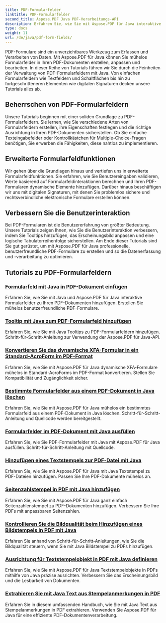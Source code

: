 ```yaml
---
title: PDF-Formularfelder
linktitle: PDF-Formularfelder
second_title: Aspose.PDF Java PDF-Verarbeitungs-API
description: Erfahren Sie, wie Sie mit Aspose.PDF für Java interaktive PDF-Formulare erstellen. Umfassende Tutorials zur effizienten Formularfeldbearbeitung.
type: docs
weight: 11
url: /de/java/pdf-form-fields/
---
```


PDF-Formulare sind ein unverzichtbares Werkzeug zum Erfassen und Verarbeiten von Daten. Mit Aspose.PDF für Java können Sie mühelos Formularfelder in Ihren PDF-Dokumenten erstellen, anpassen und bearbeiten. In dieser Reihe von Tutorials führen wir Sie durch die Feinheiten der Verwaltung von PDF-Formularfeldern mit Java. Von einfachen Formularfeldern wie Textfeldern und Schaltflächen bis hin zu fortgeschritteneren Elementen wie digitalen Signaturen decken unsere Tutorials alles ab.

## Beherrschen von PDF-Formularfeldern

Unsere Tutorials beginnen mit einer soliden Grundlage zu PDF-Formularfeldern. Sie lernen, wie Sie verschiedene Arten von Formularfeldern erstellen, ihre Eigenschaften festlegen und die richtige Ausrichtung in Ihren PDF-Dokumenten sicherstellen. Ob Sie einfache Texteingabefelder oder Kontrollkästchen für Multiple-Choice-Fragen benötigen, Sie erwerben die Fähigkeiten, diese nahtlos zu implementieren.

## Erweiterte Formularfeldfunktionen

Wir gehen über die Grundlagen hinaus und vertiefen uns in erweiterte Formularfeldfunktionen. Sie erfahren, wie Sie Benutzereingaben validieren, Werte basierend auf Formularfeldinteraktionen berechnen und Ihren PDF-Formularen dynamische Elemente hinzufügen. Darüber hinaus beschäftigen wir uns mit digitalen Signaturen, mit denen Sie problemlos sichere und rechtsverbindliche elektronische Formulare erstellen können.

## Verbessern Sie die Benutzerinteraktion

Bei PDF-Formularen ist die Benutzererfahrung von größter Bedeutung. Unsere Tutorials zeigen Ihnen, wie Sie die Benutzerinteraktion verbessern, indem Sie Tooltips hinzufügen, das Erscheinungsbild anpassen und eine logische Tabulatorreihenfolge sicherstellen. Am Ende dieser Tutorials sind Sie gut gerüstet, um mit Aspose.PDF für Java professionelle, benutzerfreundliche PDF-Formulare zu erstellen und so die Datenerfassung und -verarbeitung zu optimieren.

## Tutorials zu PDF-Formularfeldern
### [Formularfeld mit Java in PDF-Dokument einfügen](./add-form-field-in-pdf-document-using-java/)
Erfahren Sie, wie Sie mit Java und Aspose.PDF für Java interaktive Formularfelder zu Ihren PDF-Dokumenten hinzufügen. Erstellen Sie mühelos benutzerfreundliche PDF-Formulare.
### [Tooltip mit Java zum PDF-Formularfeld hinzufügen](./add-tooltip-to-pdf-form-field-with-java/)
Erfahren Sie, wie Sie mit Java Tooltips zu PDF-Formularfeldern hinzufügen. Schritt-für-Schritt-Anleitung zur Verwendung der Aspose.PDF für Java-API.
### [Konvertieren Sie das dynamische XFA-Formular in ein Standard-AcroForm im PDF-Format](./convert-dynamic-xfa-form-to-standard-acroform-in-pdf/)
Erfahren Sie, wie Sie mit Aspose.PDF für Java dynamische XFA-Formulare mühelos in Standard-AcroForms im PDF-Format konvertieren. Stellen Sie Kompatibilität und Zugänglichkeit sicher.
### [Bestimmte Formularfelder aus einem PDF-Dokument in Java löschen](./delete-particular-form-field-from-pdf-document-in-java/)
Erfahren Sie, wie Sie mit Aspose.PDF für Java mühelos ein bestimmtes Formularfeld aus einem PDF-Dokument in Java löschen. Schritt-für-Schritt-Anleitung und Quellcode werden bereitgestellt.
### [Formularfelder im PDF-Dokument mit Java ausfüllen](./fill-form-field-in-pdf-document-with-java/)
Erfahren Sie, wie Sie PDF-Formularfelder mit Java mit Aspose.PDF für Java ausfüllen. Schritt-für-Schritt-Anleitung mit Quellcode.
### [Hinzufügen eines Textstempels zur PDF-Datei mit Java](./adding-text-stamp-in-pdf-file-using-java/)
Erfahren Sie, wie Sie mit Aspose.PDF für Java mit Java Textstempel zu PDF-Dateien hinzufügen. Passen Sie Ihre PDF-Dokumente mühelos an.
### [Seitenzahlstempel in PDF mit Java hinzufügen](./add-page-number-stamp-in-pdf-using-java/)
Erfahren Sie, wie Sie mit Aspose.PDF für Java ganz einfach Seitenzahlenstempel zu PDF-Dokumenten hinzufügen. Verbessern Sie Ihre PDFs mit anpassbaren Seitenzahlen.
### [Kontrollieren Sie die Bildqualität beim Hinzufügen eines Bildstempels in PDF mit Java](./control-image-quality-when-adding-image-stamp-in-pdf-using-java/)
Erfahren Sie anhand von Schritt-für-Schritt-Anleitungen, wie Sie die Bildqualität steuern, wenn Sie mit Java Bildstempel zu PDFs hinzufügen.
### [Ausrichtung für Textstempelobjekt in PDF mit Java definieren](./define-alignment-for-text-stamp-object-in-pdf-using-java/)
Erfahren Sie, wie Sie mit Aspose.PDF für Java Textstempelobjekte in PDFs mithilfe von Java präzise ausrichten. Verbessern Sie das Erscheinungsbild und die Lesbarkeit von Dokumenten.
### [Extrahieren Sie mit Java Text aus Stempelanmerkungen in PDF](./extract-text-from-stamp-annotation-in-pdf-using-java/)
Erfahren Sie in diesem umfassenden Handbuch, wie Sie mit Java Text aus Stempelanmerkungen in PDF extrahieren. Verwenden Sie Aspose.PDF für Java für eine effiziente PDF-Dokumentenverarbeitung.